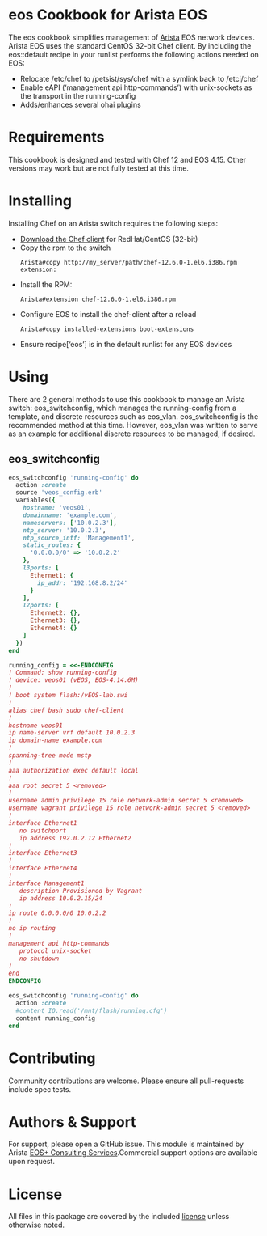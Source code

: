 # eos Cookbook for Arista EOS

The eos cookbook simplifies management of [Arista](https://www.arista.com/) EOS network devices.  Arista EOS uses the standard CentOS 32-bit Chef client.  By including the eos::default recipe in your runlist performs the following actions needed on EOS:
- Relocate /etc/chef to /petsist/sys/chef with a symlink back to /etci/chef 
- Enable eAPI (‘management api http-commands’) with unix-sockets as the transport in the running-config
- Adds/enhances several ohai plugins

# Requirements

This cookbook is designed and tested with Chef 12 and EOS 4.15. Other versions may work but are not fully tested at this time.

# Installing

Installing Chef on an Arista switch requires the following steps:

- [Download the Chef client](https://downloads.chef.io/chef-client/redhat/) for RedHat/CentOS (32-bit)
- Copy the rpm to the switch
  ```
  Arista#copy http://my_server/path/chef-12.6.0-1.el6.i386.rpm extension:
  ```
- Install the RPM:
  ```
  Arista#extension chef-12.6.0-1.el6.i386.rpm
  ```
- Configure EOS to install the chef-client after a reload
  ```
  Arista#copy installed-extensions boot-extensions
  ```
- Ensure recipe[‘eos’] is in the default runlist for any EOS devices

# Using

There are 2 general methods to use this cookbook to manage an Arista switch: eos_switchconfig, which manages the running-config from a template, and discrete resources such as eos_vlan. eos_switchconfig is the recommended method at this time.  However, eos_vlan was written to serve as an example for additional discrete resources to be managed, if desired.

## eos_switchconfig

```ruby
eos_switchconfig 'running-config' do
  action :create
  source 'veos_config.erb'
  variables({
    hostname: 'veos01',
    domainname: 'example.com',
    nameservers: ['10.0.2.3'],
    ntp_server: '10.0.2.3',
    ntp_source_intf: 'Management1',
    static_routes: {
      '0.0.0.0/0' => '10.0.2.2'
    },
    l3ports: [
      Ethernet1: {
        ip_addr: '192.168.8.2/24'
      }
    ],
    l2ports: [
      Ethernet2: {},
      Ethernet3: {},
      Ethernet4: {}
    ]
  })
end
```

```ruby
running_config = <<-ENDCONFIG
! Command: show running-config
! device: veos01 (vEOS, EOS-4.14.6M)
!
! boot system flash:/vEOS-lab.swi
!
alias chef bash sudo chef-client
!
hostname veos01
ip name-server vrf default 10.0.2.3
ip domain-name example.com
!
spanning-tree mode mstp
!
aaa authorization exec default local
!
aaa root secret 5 <removed>
!
username admin privilege 15 role network-admin secret 5 <removed>
username vagrant privilege 15 role network-admin secret 5 <removed>
!
interface Ethernet1
   no switchport
   ip address 192.0.2.12 Ethernet2
!
interface Ethernet3
!
interface Ethernet4
!
interface Management1
   description Provisioned by Vagrant
   ip address 10.0.2.15/24
!
ip route 0.0.0.0/0 10.0.2.2
!
no ip routing
!
management api http-commands
   protocol unix-socket
   no shutdown
!
end
ENDCONFIG

eos_switchconfig 'running-config' do
  action :create
  #content IO.read('/mnt/flash/running.cfg')
  content running_config
end
```

# Contributing

Community contributions are welcome.  Please ensure all pull-requests include spec tests.

# Authors & Support

For support, please open a GitHub issue.  This module is maintained by Arista [EOS+ Consulting Services](mailto://eosplus-dev@arista.com).Commercial support options are available upon request.

# License

All files in this package are covered by the included [license](LICENSE) unless otherwise noted.
